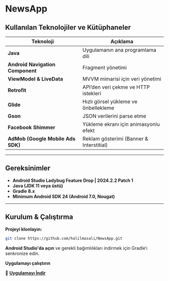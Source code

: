 # NewsApp
## Kullanılan Teknolojiler ve Kütüphaneler

| Teknoloji | Açıklama |
|-----------|---------|
| **Java** | Uygulamanın ana programlama dili |
| **Android Navigation Component** | Fragment yönetimi |
| **ViewModel & LiveData** | MVVM mimarisi için veri yönetimi |
| **Retrofit** | API’den veri çekme ve HTTP istekleri |
| **Glide** | Hızlı görsel yükleme ve önbellekleme |
| **Gson** | JSON verilerini parse etme |
| **Facebook Shimmer** | Yükleme ekranı için animasyonlu efekt |
| **AdMob (Google Mobile Ads SDK)** | Reklam gösterimi (Banner & Interstitial) |

---

## Gereksinimler

- **Android Studio Ladybug Feature Drop | 2024.2.2 Patch 1**  
- **Java (JDK 11 veya üstü)**  
- **Gradle 8.x**  
- **Minimum Android SDK 24 (Android 7.0, Nougat)**  

---

## Kurulum & Çalıştırma

**Projeyi klonlayın:**  
```sh
git clone https://github.com/halilmasali/NewsApp.git
```

**Android Studio'da açın** ve gerekli bağımlılıkları indirmek için Gradle’ı senkronize edin.

**Uygulamayı çalıştırın**

📌 **[Uygulamayı İndir](https://github.com/halilmasali/NewsApp/releases/latest)**
